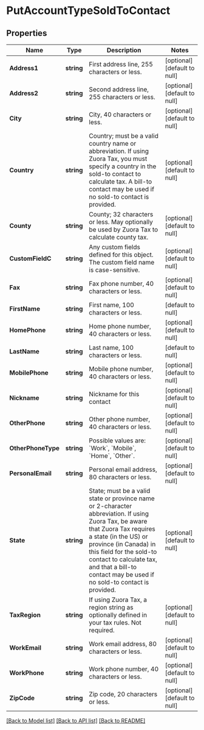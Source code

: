 # PutAccountTypeSoldToContact

## Properties
Name | Type | Description | Notes
------------ | ------------- | ------------- | -------------
**Address1** | **string** | First address line, 255 characters or less.  | [optional] [default to null]
**Address2** | **string** | Second address line, 255 characters or less.  | [optional] [default to null]
**City** | **string** | City, 40 characters or less.  | [optional] [default to null]
**Country** | **string** | Country; must be a valid country name or abbreviation. If using Zuora Tax, you must specify a country in the sold-to contact to calculate tax. A bill-to contact may be used if no sold-to contact is provided.  | [optional] [default to null]
**County** | **string** | County; 32 characters or less. May optionally be used by Zuora Tax to calculate county tax.  | [optional] [default to null]
**CustomFieldC** | **string** | Any custom fields defined for this object. The custom field name is case-sensitive.  | [optional] [default to null]
**Fax** | **string** | Fax phone number, 40 characters or less.  | [optional] [default to null]
**FirstName** | **string** | First name, 100 characters or less.  | [default to null]
**HomePhone** | **string** | Home phone number, 40 characters or less.  | [optional] [default to null]
**LastName** | **string** | Last name, 100 characters or less.  | [default to null]
**MobilePhone** | **string** | Mobile phone number, 40 characters or less.  | [optional] [default to null]
**Nickname** | **string** | Nickname for this contact  | [optional] [default to null]
**OtherPhone** | **string** | Other phone number, 40 characters or less.  | [optional] [default to null]
**OtherPhoneType** | **string** | Possible values are: &#x60;Work&#x60;, &#x60;Mobile&#x60;, &#x60;Home&#x60;, &#x60;Other&#x60;.  | [optional] [default to null]
**PersonalEmail** | **string** | Personal email address, 80 characters or less.  | [optional] [default to null]
**State** | **string** | State; must be a valid state or province name or 2-character abbreviation. If using Zuora Tax, be aware that Zuora Tax  requires a state (in the US) or province (in Canada) in this field for the sold-to contact to calculate tax, and that a bill-to contact may be used if no sold-to contact is provided.  | [optional] [default to null]
**TaxRegion** | **string** | If using Zuora Tax, a region string as optionally defined in your tax rules. Not required.  | [optional] [default to null]
**WorkEmail** | **string** | Work email address, 80 characters or less.  | [optional] [default to null]
**WorkPhone** | **string** | Work phone number, 40 characters or less.  | [optional] [default to null]
**ZipCode** | **string** | Zip code, 20 characters or less.  | [optional] [default to null]

[[Back to Model list]](../README.md#documentation-for-models) [[Back to API list]](../README.md#documentation-for-api-endpoints) [[Back to README]](../README.md)


